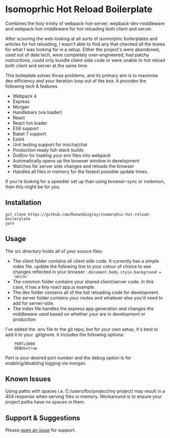 # Isomoprhic Hot Reload Boilerplate

Combines the holy trinity of webpack-hot-server, wepback-dev-middleware and webpack-hot-middleware for hot reloading both client and server.

After scouring the web looking at all sorts of isomorphic boilerplates and articles for hot reloading, I wasn't able to find any that checked all the boxes for what I was looking for in a setup. Either the project's were abandoned, used out of date tech, were completely over-engineered, had patchy instructions, could only bundle client-side code or were unable to hot reload both client and server at the same time.

This boileplate solves those problems, and its primary aim is to maximise dev efficiency and your iteration loop out of the box. It provides the following tech & features

*   Webpack 4
*   Express
*   Morgan
*   Handlebars (via loader)
*   React
*   React hot loader
*   ES6 support
*   Babel 7 support
*   Eslint
*   Unit testing support for mocha/chai
*   Production ready full-stack builds
*   DotEnv for loading your env files into webpack
*   Automatically opens up the browser window in development
*   Watches for server side changes and reloads the browser
*   Handles all files in memory for the fastest possible update times.

If you're looking for a speedier set up than using browser-sync or nodemon, then this might be for you.

## Installation

```
git clone https://github.com/RonanQuigley/isomorphic-hot-reload-boilerplate
yarn
```

## Usage

The src directory holds all of your source files:

*   The client folder contains all client side code. It currently has a simple index file. update the following line to your colour of choice to see changes reflected in your browser : `document.body.style.background = 'white'`
*   The common folder contains your shared client/server code. In this case, it has a tiny react app.js example.
*   The dev folder contains all of the hot reloading code for development.
*   The server folder contains your routes and whatever else you'd need to add for server-side.
*   The index file handles the express app generation and changes the middleware used based on whether your are in development or production

I've added the .env file to the git repo, but for your own setup, it's best to add it to your .gitignore. It includes the following options:

```
    PORT=3000
    DEBUG=true
```

Port is your desired port number and the debug option is for enabling/disabling logging via morgan.

## Known Issues

Using paths with spaces i.e. C:/users/foo/project/my project/ may result in a 404 response when serving files in memory. Workaround is to ensure your project paths have no spaces in them.

## Support & Suggestions

Please [open an issue](https://github.com/RonanQuigley/isomorphic-hot-reload-boilerplate/issues) for support.
